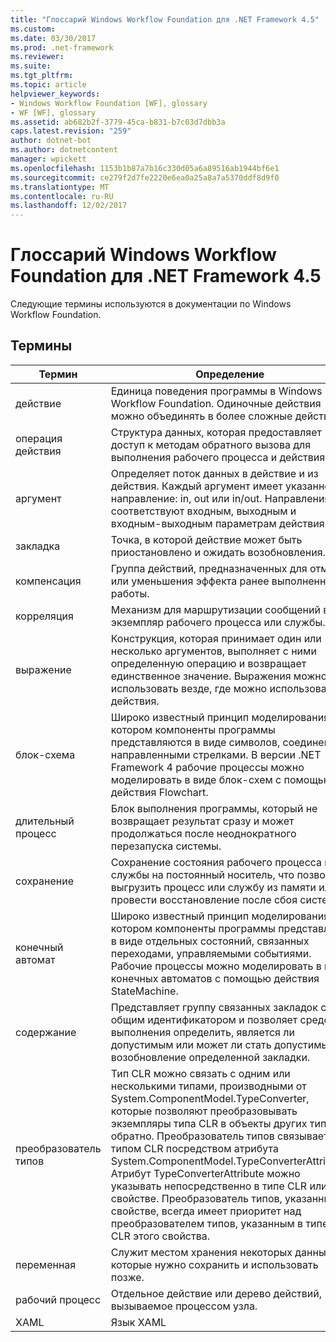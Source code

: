```yaml
---
title: "Глоссарий Windows Workflow Foundation для .NET Framework 4.5"
ms.custom: 
ms.date: 03/30/2017
ms.prod: .net-framework
ms.reviewer: 
ms.suite: 
ms.tgt_pltfrm: 
ms.topic: article
helpviewer_keywords:
- Windows Workflow Foundation [WF], glossary
- WF [WF], glossary
ms.assetid: ab682b2f-3779-45ca-b831-b7c03d7dbb3a
caps.latest.revision: "259"
author: dotnet-bot
ms.author: dotnetcontent
manager: wpickett
ms.openlocfilehash: 1153b1b87a7b16c330d05a6a89516ab1944bf6e1
ms.sourcegitcommit: ce279f2d7fe2220e6ea0a25a8a7a5370ddf8d9f0
ms.translationtype: MT
ms.contentlocale: ru-RU
ms.lasthandoff: 12/02/2017
---
```

# <a name="windows-workflow-foundation-glossary-for-net-framework-45"></a>Глоссарий Windows Workflow Foundation для .NET Framework 4.5
Следующие термины используются в документации по Windows Workflow Foundation.  
  
## <a name="terms"></a>Термины  
  
|Термин|Определение|  
|----------|----------------|  
|действие|Единица поведения программы в Windows Workflow Foundation. Одиночные действия можно объединять в более сложные действия.|  
|операция действия|Структура данных, которая предоставляет доступ к методам обратного вызова для выполнения рабочего процесса и действия.|  
|аргумент|Определяет поток данных в действие и из действия. Каждый аргумент имеет указанное направление: in, out или in/out. Направления соответствуют входным, выходным и входным-выходным параметрам действия.|  
|закладка|Точка, в которой действие может быть приостановлено и ожидать возобновления.|  
|компенсация|Группа действий, предназначенных для отмены или уменьшения эффекта ранее выполненной работы.|  
|корреляция|Механизм для маршрутизации сообщений в экземпляр рабочего процесса или службы.|  
|выражение|Конструкция, которая принимает один или несколько аргументов, выполняет с ними определенную операцию и возвращает единственное значение. Выражения можно использовать везде, где можно использовать действия.|  
|блок-схема|Широко известный принцип моделирования, в котором компоненты программы представляются в виде символов, соединенных направленными стрелками.  В версии .NET Framework 4 рабочие процессы можно моделировать в виде блок-схем с помощью действия Flowchart.|  
|длительный процесс|Блок выполнения программы, который не возвращает результат сразу и может продолжаться после неоднократного перезапуска системы.|  
|сохранение|Сохранение состояния рабочего процесса или службы на постоянный носитель, что позволяет выгрузить процесс или службу из памяти или провести восстановление после сбоя системы.|  
|конечный автомат|Широко известный принцип моделирования, в котором компоненты программы представлены в виде отдельных состояний, связанных переходами, управляемыми событиями.  Рабочие процессы можно моделировать в виде конечных автоматов с помощью действия StateMachine.|  
|содержание|Представляет группу связанных закладок с общим идентификатором и позволяет среде выполнения определить, является ли допустимым или может ли стать допустимым возобновление определенной закладки.|  
|преобразователь типов|Тип CLR можно связать с одним или несколькими типами, производными от System.ComponentModel.TypeConverter, которые позволяют преобразовывать экземпляры типа CLR в объекты других типов и обратно. Преобразователь типов связывается с типом CLR посредством атрибута System.ComponentModel.TypeConverterAttribute.  Атрибут TypeConverterAttribute можно указывать непосредственно в типе CLR или в свойстве. Преобразователь типов, указанный в свойстве, всегда имеет приоритет над преобразователем типов, указанным в типе CLR этого свойства.|  
|переменная|Служит местом хранения некоторых данных, которые нужно сохранить и использовать позже.|  
|рабочий процесс|Отдельное действие или дерево действий, вызываемое процессом узла.|  
|XAML|Язык XAML|
